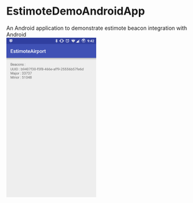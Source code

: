 # EstimoteDemoAndroidApp
An Android application to demonstrate estimote beacon integration with Android<br/>
<img src = "https://github.com/RamIndani/EstimoteDemoAndroidApp/blob/master/HomeScreen.png"  height ="420"/><br/>
